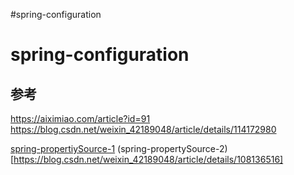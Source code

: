 #spring-configuration
# spring-configuration


##  参考
https://aiximiao.com/article?id=91
https://blog.csdn.net/weixin_42189048/article/details/114172980

[spring-propertiySource-1](https://blog.csdn.net/weixin_42189048/article/details/113975397)
(spring-propertySource-2)[https://blog.csdn.net/weixin_42189048/article/details/108136516]